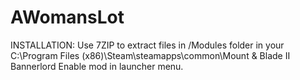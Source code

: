 # AWomansLot

INSTALLATION:
Use 7ZIP to extract files in /Modules folder in your C:\Program Files (x86)\Steam\steamapps\common\Mount & Blade II Bannerlord
Enable mod in launcher menu. 
